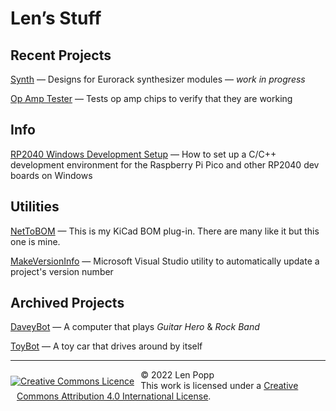 # Len’s Stuff

## Recent Projects

[Synth](/Synth/) &mdash; Designs for Eurorack synthesizer modules &mdash; _work in progress_

[Op Amp Tester](/OpAmpTester/) &mdash; Tests op amp chips to verify that they are working

## Info

[RP2040 Windows Development Setup](rp2040-dev-setup.html) &mdash; How to set up a C/C++ development environment for the Raspberry Pi Pico and other RP2040 dev boards on Windows

## Utilities

[NetToBOM](https://github.com/Len42/NetToBOM) &mdash; This is my KiCad BOM plug-in. There are many like it but this one is mine.

[MakeVersionInfo](https://github.com/Len42/MakeVersionInfo) &mdash; Microsoft Visual Studio utility to automatically update a project's version number

## Archived Projects

[DaveyBot](/DaveyBot/) &mdash; A computer that plays _Guitar Hero_ & _Rock Band_

[ToyBot](/ToyBot/) &mdash; A toy car that drives around by itself

<hr /><div><div style="float:left; padding-right:10px;"><a rel="license" href="http://creativecommons.org/licenses/by/4.0/"><img alt="Creative Commons Licence" style="border-width:0; padding-top:10px;" src="https://i.creativecommons.org/l/by/4.0/88x31.png" /></a></div><div style="padding-left:10px;">© 2022 Len Popp<br />This work is licensed under a <a rel="license" href="http://creativecommons.org/licenses/by/4.0/">Creative Commons Attribution 4.0 International License</a>.</div></div>